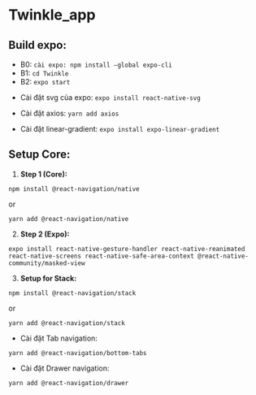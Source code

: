 # Twinkle_app

## Build expo:
+ B0: `cài expo: npm install —global expo-cli`
+ B1: `cd Twinkle`
+ B2: `expo start`

* Cài đặt svg của expo:
 `expo install react-native-svg`
 
 * Cài đặt axios:
`yarn add axios`

 * Cài đặt linear-gradient:
`expo install expo-linear-gradient`

## Setup Core:

1. **Step 1 (Core):**
 ```
 npm install @react-navigation/native
 ```
  or
 ```
 yarn add @react-navigation/native
 ```

2. **Step 2 (Expo):**
 ```
 expo install react-native-gesture-handler react-native-reanimated react-native-screens react-native-safe-area-context @react-native-community/masked-view
 ```

3. **Setup for Stack:**
 ```
 npm install @react-navigation/stack
 ```
  or
 ```
 yarn add @react-navigation/stack
 ```

* Cài đặt Tab navigation:
 ```
 yarn add @react-navigation/bottom-tabs
 ```

* Cài đặt Drawer navigation:
 ```
 yarn add @react-navigation/drawer
 ```
